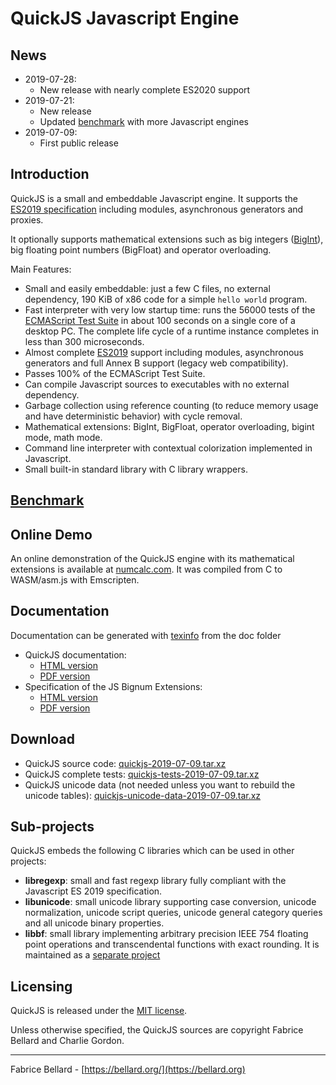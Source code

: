 # QuickJS Javascript Engine

## News

* 2019-07-28:
  * New release with nearly complete ES2020 support
* 2019-07-21:
  * New release
  * Updated [benchmark](https://bellard.org/quickjs/bench.html) with more Javascript engines
* 2019-07-09:
  * First public release

## Introduction

QuickJS is a small and embeddable Javascript engine. It supports the
[ES2019 specification](https://tc39.github.io/ecma262/) including modules, asynchronous generators and proxies.

It optionally supports mathematical extensions such as big integers
([BigInt](https://tc39.github.io/proposal-bigint/)), big floating point numbers (BigFloat) and operator overloading.

Main Features:
* Small and easily embeddable: just a few C files, no external dependency, 190
  KiB of x86 code for a simple `hello world` program.
* Fast interpreter with very low startup time: runs the 56000 tests of the
  [ECMAScript Test Suite](https://github.com/tc39/test262) in about 100
  seconds on a single core of a desktop PC. The complete life cycle of a runtime
  instance completes in less than 300 microseconds.
* Almost complete [ES2019](https://tc39.github.io/ecma262/) support
  including modules, asynchronous generators and full Annex B support (legacy web compatibility).
* Passes 100% of the ECMAScript Test Suite.
* Can compile Javascript sources to executables with no external dependency.
* Garbage collection using reference counting (to reduce memory usage
  and have deterministic behavior) with cycle removal.
* Mathematical extensions: BigInt, BigFloat, operator overloading, bigint mode, math mode.
* Command line interpreter with contextual colorization implemented in Javascript.
* Small built-in standard library with C library wrappers.

## [Benchmark](https://bellard.org/quickjs/bench.html)

## Online Demo

An online demonstration of the QuickJS engine with its mathematical extensions
is available at [numcalc.com](http://numcalc.com). It was compiled from C to WASM/asm.js with Emscripten.

## Documentation

Documentation can be generated with
[texinfo](https://www.gnu.org/software/texinfo/) from the doc folder

* QuickJS documentation:
  * [HTML version](https://bellard.org/quickjs/quickjs.html)
  * [PDF version](https://bellard.org/quickjs/quickjs.pdf)
* Specification of the JS Bignum Extensions:
  * [HTML version](https://bellard.org/quickjs/jsbignum.html)
  * [PDF version](https://bellard.org/quickjs/jsbignum.pdf)

## Download

* QuickJS source code: [quickjs-2019-07-09.tar.xz](https://bellard.org/quickjs/quickjs-2019-07-09.tar.xz)
* QuickJS complete tests: [quickjs-tests-2019-07-09.tar.xz](https://bellard.org/quickjs/quickjs-tests-2019-07-09.tar.xz)
* QuickJS unicode data (not needed unless you want to rebuild the unicode tables): [quickjs-unicode-data-2019-07-09.tar.xz](https://bellard.org/quickjs/quickjs-unicode-data-2019-07-09.tar.xz)

## Sub-projects

QuickJS embeds the following C libraries which can be used in other
projects:
* **libregexp**: small and fast regexp library fully compliant with the Javascript ES 2019 specification.
* **libunicode**: small unicode library supporting case conversion, unicode
  normalization, unicode script queries, unicode general category queries and all unicode binary properties.
* **libbf**: small library implementing arbitrary precision IEEE 754 floating
  point operations and transcendental functions with exact rounding. It is maintained as a [separate project](https://bellard.org/libbf)

## Licensing

QuickJS is released under the [MIT license](https://opensource.org/licenses/MIT).

Unless otherwise specified, the QuickJS sources are copyright Fabrice Bellard and Charlie Gordon.

---
Fabrice Bellard - [https://bellard.org/](https://bellard.org)
